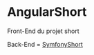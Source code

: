 # AngularShort
Front-End du projet short

Back-End = [SymfonyShort](https://github.com/TheMaxium69/SymfonyShort)
